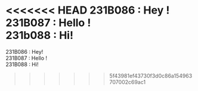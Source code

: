 <<<<<<< HEAD
231B086 : Hey ! <br>
231B087 : Hello ! <br>
231b088 : Hi! <br>
=======
231B086 : Hey! <br>
231B087 : Hello ! <br>
231B088 : Hi! <br>
>>>>>>> 5f43981ef43730f3d0c86a154963707002c69ac1
